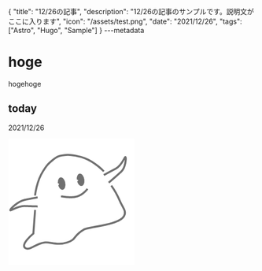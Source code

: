 {
  "title": "12/26の記事",
  "description": "12/26の記事のサンプルです。説明文がここに入ります",
  "icon": "/assets/test.png",
  "date": "2021/12/26",
  "tags": ["Astro", "Hugo", "Sample"]
}
---metadata

# hoge
hogehoge

## today
2021/12/26

![img](/assets/test.png)